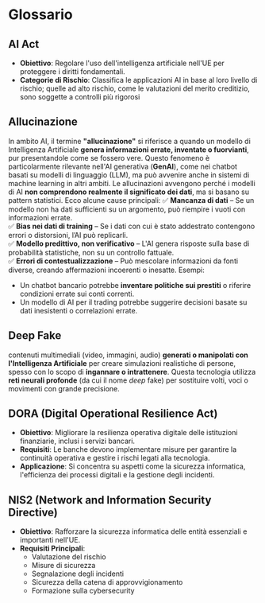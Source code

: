 # Glossario


## AI Act

- **Obiettivo**: Regolare l'uso dell'intelligenza artificiale nell'UE per proteggere i diritti fondamentali.
- **Categorie di Rischio**: Classifica le applicazioni AI in base al loro livello di rischio; quelle ad alto rischio, come le valutazioni del merito creditizio, sono soggette a controlli più rigorosi

## Allucinazione

In ambito AI, il termine **"allucinazione"** si riferisce a quando un modello di Intelligenza Artificiale **genera informazioni errate, inventate o fuorvianti**, pur presentandole come se fossero vere. Questo fenomeno è particolarmente rilevante nell'AI generativa (**GenAI**), come nei chatbot basati su modelli di linguaggio (LLM), ma può avvenire anche in sistemi di machine learning in altri ambiti.
Le allucinazioni avvengono perché i modelli di AI **non comprendono realmente il significato dei dati**, ma si basano su pattern statistici. 
Ecco alcune cause principali:
✅ **Mancanza di dati** – Se un modello non ha dati sufficienti su un argomento, può riempire i vuoti con informazioni errate.  
✅ **Bias nei dati di training** – Se i dati con cui è stato addestrato contengono errori o distorsioni, l’AI può replicarli.  
✅ **Modello predittivo, non verificativo** – L'AI genera risposte sulla base di probabilità statistiche, non su un controllo fattuale.  
✅ **Errori di contestualizzazione** – Può mescolare informazioni da fonti diverse, creando affermazioni incoerenti o inesatte.
Esempi:
- Un chatbot bancario potrebbe **inventare politiche sui prestiti** o riferire condizioni errate sui conti correnti.  
- Un modello di AI per il trading potrebbe suggerire decisioni basate su dati inesistenti o correlazioni errate.

## Deep Fake

contenuti multimediali (video, immagini, audio) **generati o manipolati con l'Intelligenza Artificiale** per creare simulazioni realistiche di persone, spesso con lo scopo di **ingannare o intrattenere**.
Questa tecnologia utilizza **reti neurali profonde** (da cui il nome _deep_ fake) per sostituire volti, voci o movimenti con grande precisione.

## DORA (Digital Operational Resilience Act)

- **Obiettivo**: Migliorare la resilienza operativa digitale delle istituzioni finanziarie, inclusi i servizi bancari.
- **Requisiti**: Le banche devono implementare misure per garantire la continuità operativa e gestire i rischi legati alla tecnologia.
- **Applicazione**: Si concentra su aspetti come la sicurezza informatica, l'efficienza dei processi digitali e la gestione degli incidenti.

## NIS2 (Network and Information Security Directive)

- **Obiettivo**: Rafforzare la sicurezza informatica delle entità essenziali e importanti nell'UE.
- **Requisiti Principali**:
    - Valutazione del rischio
    - Misure di sicurezza
    - Segnalazione degli incidenti
    - Sicurezza della catena di approvvigionamento
    - Formazione sulla cybersecurity
